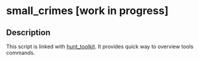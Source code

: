 # small_crimes [work in progress]

## Description
This script is linked with [hunt_toolkit](https://github.com/indigo-sadland/hunt_toolkit). It provides quick way to overview tools commands.
